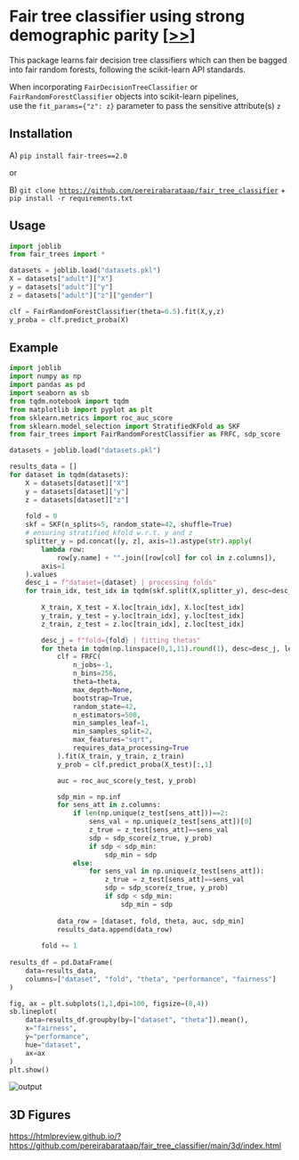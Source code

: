 # Fair tree classifier using strong demographic parity <a href="https://link.springer.com/article/10.1007/s10994-023-06376-z" target="blank">[>>]</a>

This package learns fair decision tree classifiers which can then be bagged into fair random forests, following the scikit-learn API standards.

When incorporating <code>FairDecisionTreeClassifier</code> or <code>FairRandomForestClassifier</code> objects into scikit-learn pipelines,<br>use the <code>fit_params={"z": z}</code> parameter to pass the sensitive attribute(s) <code>z</code>

## Installation
A) <code>pip install fair-trees==2.0</code>

or

B) <code>git clone https://github.com/pereirabarataap/fair_tree_classifier</code> + <code>pip install -r requirements.txt</code>

## Usage
```python
import joblib
from fair_trees import *

datasets = joblib.load("datasets.pkl")
X = datasets["adult"]["X"]
y = datasets["adult"]["y"]
z = datasets["adult"]["z"]["gender"]

clf = FairRandomForestClassifier(theta=0.5).fit(X,y,z)
y_proba = clf.predict_proba(X)
```
## Example
```python
import joblib
import numpy as np
import pandas as pd
import seaborn as sb
from tqdm.notebook import tqdm
from matplotlib import pyplot as plt
from sklearn.metrics import roc_auc_score
from sklearn.model_selection import StratifiedKFold as SKF
from fair_trees import FairRandomForestClassifier as FRFC, sdp_score

datasets = joblib.load("datasets.pkl")

results_data = []
for dataset in tqdm(datasets):
    X = datasets[dataset]["X"]
    y = datasets[dataset]["y"]
    z = datasets[dataset]["z"]
    
    fold = 0
    skf = SKF(n_splits=5, random_state=42, shuffle=True)
    # ensuring stratified kfold w.r.t. y and z
    splitter_y = pd.concat([y, z], axis=1).astype(str).apply(
        lambda row:
            row[y.name] + "".join([row[col] for col in z.columns]),
        axis=1
    ).values
    desc_i = f"dataset={dataset} | processing folds"
    for train_idx, test_idx in tqdm(skf.split(X,splitter_y), desc=desc_i, leave=False):
        
        X_train, X_test = X.loc[train_idx], X.loc[test_idx]
        y_train, y_test = y.loc[train_idx], y.loc[test_idx]
        z_train, z_test = z.loc[train_idx], z.loc[test_idx]

        desc_j = f"fold={fold} | fitting thetas"
        for theta in tqdm(np.linspace(0,1,11).round(1), desc=desc_j, leave=False):
            clf = FRFC(
                n_jobs=-1,
                n_bins=256,
                theta=theta,
                max_depth=None,
                bootstrap=True,
                random_state=42,
                n_estimators=500,
                min_samples_leaf=1,
                min_samples_split=2,
                max_features="sqrt",
                requires_data_processing=True
            ).fit(X_train, y_train, z_train)
            y_prob = clf.predict_proba(X_test)[:,1]

            auc = roc_auc_score(y_test, y_prob)

            sdp_min = np.inf
            for sens_att in z.columns:
                if len(np.unique(z_test[sens_att]))==2:
                    sens_val = np.unique(z_test[sens_att])[0]
                    z_true = z_test[sens_att]==sens_val
                    sdp = sdp_score(z_true, y_prob)
                    if sdp < sdp_min:
                        sdp_min = sdp
                else:
                    for sens_val in np.unique(z_test[sens_att]):
                        z_true = z_test[sens_att]==sens_val
                        sdp = sdp_score(z_true, y_prob)
                        if sdp < sdp_min:
                            sdp_min = sdp
            
            data_row = [dataset, fold, theta, auc, sdp_min]
            results_data.append(data_row)
            
        fold += 1
        
results_df = pd.DataFrame(
    data=results_data,
    columns=["dataset", "fold", "theta", "performance", "fairness"]
)

fig, ax = plt.subplots(1,1,dpi=100, figsize=(8,4))
sb.lineplot(
    data=results_df.groupby(by=["dataset", "theta"]).mean(),
    x="fairness",
    y="performance", 
    hue="dataset",
    ax=ax
)
plt.show()
```
![output](https://github.com/pereirabarataap/fair_tree_classifier/assets/15198092/b99d33db-f0c2-4715-84cd-d3af3808665b)


## 3D Figures
https://htmlpreview.github.io/?https://github.com/pereirabarataap/fair_tree_classifier/main/3d/index.html